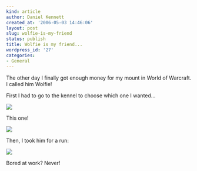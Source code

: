 ```yaml
---
kind: article
author: Daniel Kennett
created_at: '2006-05-03 14:46:06'
layout: post
slug: wolfie-is-my-friend
status: publish
title: Wolfie is my friend...
wordpress_id: '27'
categories:
- General
---
```


The other day I finally got enough money for my mount in World of Warcraft. I called him Wolfie! 

First I had to go to the kennel to choose which one I wanted...

<img src="http://ikennd.ac/pictures/wow/kennelsml.jpg" />

This one!

<img src="http://ikennd.ac/pictures/wow/wolfie2sml.jpg" />

Then, I took him for a run:

<img src="http://ikennd.ac/pictures/wow/wolfiesml.jpg" />

Bored at work? Never!